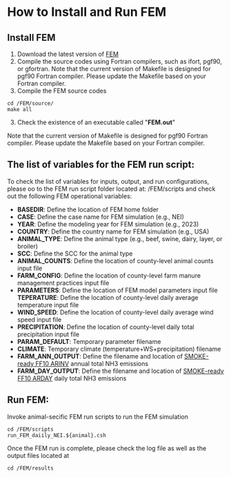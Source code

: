 # How to Install and Run FEM

## Install FEM

1. Download the latest version of [FEM](https://github.com/bokhaeng/FEM)
2. Compile the source codes using Fortran compilers, such as ifort, pgf90, or gfortran. Note that the current version of Makefile is designed for pgf90 Fortran compiler. Please update the Makefile based on your Fortran compiler.
3. Compile the FEM source codes
```
cd /FEM/source/
make all
```
3. Check the existence of an executable called "**FEM.out**"

Note that the current version of Makefile is designed for pgf90 Fortran compiler. Please update the Makefile based on your Fortran compiler.


## The list of variables for the FEM run script:
To check the list of variables for inputs, output, and run configurations, please oo to the FEM run script folder located at: /FEM/scripts and check out the following FEM operational variables:

- **BASEDIR**: Define the location of FEM home folder
- **CASE**: Define the case name for FEM simulation (e.g., NEI)
- **YEAR**: Define the modeling year for FEM simulation (e.g., 2023)
- **COUNTRY**: Define the country name for FEM simulation (e.g., USA)
- **ANIMAL_TYPE**: Define the animal type (e.g., beef, swine, dairy, layer, or broiler)
- **SCC**: Define the SCC for the animal type 
- **ANIMAL_COUNTS**: Define the location of county-level animal counts input file
- **FARM_CONFIG**: Define the location of county-level farm manure management practices input file
- **PARAMETERS**: Define the location of FEM model parameters input file
 **TEPERATURE**: Define the location of county-level daily average temperature input file
- **WIND_SPEED**: Define the location of county-level daily average wind speed input file
- **PRECIPITATION**: Define the location of county-level daily total precipitation input file
- **PARAM_DEFAULT**: Temporary parameter filename
- **CLIMATE**: Temporary climate (temperature+WS+precipitation) filename
- **FARM_ANN_OUTPUT**: Define the filename and location of [SMOKE-ready FF10 ARINV](https://www.cmascenter.org/smoke/documentation/5.0/html/ch06s02s04.html#d0e29824) annual total NH3 emissions 
- **FARM_DAY_OUTPUT**: Define the filename and location of [SMOKE-ready FF10 ARDAY](https://www.cmascenter.org/smoke/documentation/5.0/html/ch06s02s02.html) daily total NH3 emissions

## Run FEM:
Invoke animal-secific FEM run scripts to run the FEM simulation


```
cd /FEM/scripts
run_FEM_daiily_NEI.${animal}.csh
```

Once the FEM run is complete, please check the log file as well as the output files located at

```
cd /FEM/results
```

